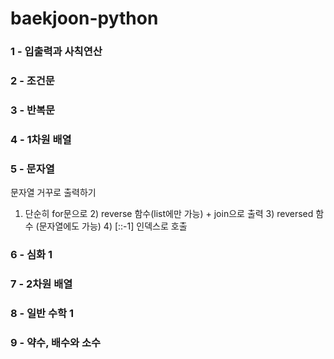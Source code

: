 # baekjoon-python
### 1 - 입출력과 사칙연산 
### 2 - 조건문
### 3 - 반복문
### 4 - 1차원 배열
### 5 - 문자열
문자열 거꾸로 출력하기 
1) 단순히 for문으로 2) reverse 함수(list에만 가능) + join으로 출력 3) reversed 함수 (문자열에도 가능) 4) [::-1] 인덱스로 호출
### 6 - 심화 1
### 7 - 2차원 배열
### 8 - 일반 수학 1
### 9 - 약수, 배수와 소수
